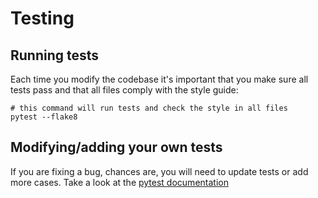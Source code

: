 # Testing

## Running tests

Each time you modify the codebase it's important that you make sure all tests
pass and that all files comply with the style guide:

```shell
# this command will run tests and check the style in all files
pytest --flake8
```

## Modifying/adding your own tests

If you are fixing a bug, chances are, you will need to update tests or add more
cases. Take a look at the [pytest documentation](https://docs.pytest.org/en/latest/)
